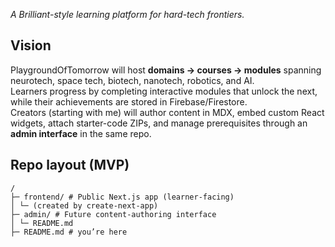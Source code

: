 *A Brilliant-style learning platform for hard-tech frontiers.*

## Vision
PlaygroundOfTomorrow will host **domains → courses → modules** spanning neurotech, space tech, biotech, nanotech, robotics, and AI.  
Learners progress by completing interactive modules that unlock the next, while their achievements are stored in Firebase/Firestore.  
Creators (starting with me) will author content in MDX, embed custom React widgets, attach starter-code ZIPs, and manage prerequisites through an **admin interface** in the same repo.

## Repo layout (MVP)

```
/
├─ frontend/ # Public Next.js app (learner-facing)
│ └─ (created by create-next-app)
├─ admin/ # Future content-authoring interface
│ └─ README.md
├─ README.md # you’re here
```
